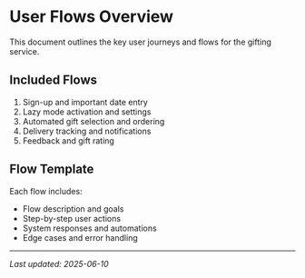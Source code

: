 # User Flows Overview

This document outlines the key user journeys and flows for the gifting service.

## Included Flows

1. Sign-up and important date entry
2. Lazy mode activation and settings
3. Automated gift selection and ordering
4. Delivery tracking and notifications
5. Feedback and gift rating

## Flow Template

Each flow includes:
- Flow description and goals
- Step-by-step user actions
- System responses and automations
- Edge cases and error handling

---
*Last updated: 2025-06-10*